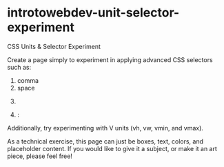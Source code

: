 # introtowebdev-unit-selector-experiment
CSS Units &amp; Selector Experiment

Create a page simply to experiment in applying advanced CSS selectors such as:

1. comma
2. space
3. >
4. :

Additionally, try experimenting with V units (vh, vw, vmin, and vmax).

As a technical exercise, this page can just be boxes, text, colors, and placeholder content. If you would like to give it a subject, or make it an art piece, please feel free!

